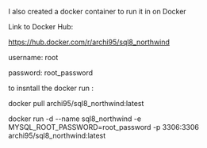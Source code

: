 I also created a docker container to run it in on Docker

Link to Docker Hub:

https://hub.docker.com/r/archi95/sql8_northwind

username: root

password: root_password

to insntall the docker run :

docker pull archi95/sql8_northwind:latest

docker run -d --name sql8_northwind -e MYSQL_ROOT_PASSWORD=root_password -p 3306:3306 archi95/sql8_northwind:latest

